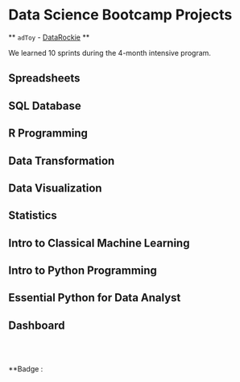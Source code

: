 # Data Science Bootcamp Projects
**  `adToy` - [DataRockie](https://datarockie.com/) **

We learned 10 sprints during the 4-month intensive program.

## Spreadsheets

## SQL Database

## R Programming

## Data Transformation

## Data Visualization

## Statistics

## Intro to Classical Machine Learning

## Intro to Python Programming

## Essential Python for Data Analyst

## Dashboard
<br>
<br>

**Badge : 

